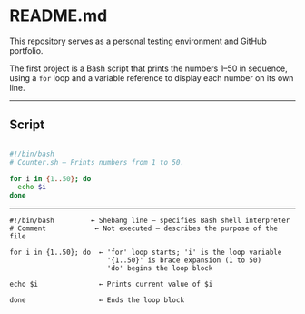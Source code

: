 # README.md

This repository serves as a personal testing environment and GitHub portfolio.

The first project is a Bash script that prints the numbers 1–50 in sequence, using a `for` loop and a variable reference to display each number on its own line.

---

## Script

```Bash

#!/bin/bash
# Counter.sh – Prints numbers from 1 to 50.

for i in {1..50}; do
  echo $i
done

```
---

```
#!/bin/bash         ← Shebang line – specifies Bash shell interpreter
# Comment            ← Not executed – describes the purpose of the file

for i in {1..50}; do  ← 'for' loop starts; 'i' is the loop variable
                        '{1..50}' is brace expansion (1 to 50)
                        'do' begins the loop block

echo $i               ← Prints current value of $i

done                  ← Ends the loop block

```
